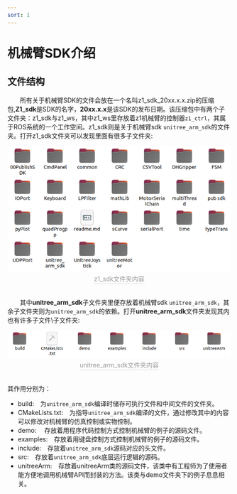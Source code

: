 ```yaml
---
sort: 1
---
```

# 机械臂SDK介绍

## 文件结构
&emsp;&emsp;所有关于机械臂SDK的文件会放在一个名叫z1_sdk_20xx.x.x.zip的压缩包,**Z1_sdk**是SDK的名字，**20xx.x.x**是该SDK的发布日期。该压缩包中有两个子文件夹：z1_sdk与z1_ws，其中z1_ws里存放着z1机械臂的控制器`z1_ctrl`，其属于ROS系统的一个工作空间。z1_sdk则是关于机械臂sdk `unitree_arm_sdk`的文件夹。打开z1_sdk文件夹可以发现里面有很多子文件夹:
<!-- ![z1_sdk_struc](../../img/z1_sdk_struc.png) -->
<center>
<img src="../img/z1_sdk_struc.png" style="zoom:100%" alt=" 图片不见了。。。 "/>
<br>
<div style="color:orange; border-bottom: 0.1px solid #d9d9d9;
display: inline-block;
color: #999;
padding: 1px;">z1_sdk文件夹内容</div>
</center>
<br>


&emsp;&emsp;其中**unitree_arm_sdk**子文件夹里便存放着机械臂sdk `unitree_arm_sdk`，其余子文件夹则为`unitree_arm_sdk`的依赖。打开**unitree_arm_sdk**文件夹发现其内也有许多子文件\子文件夹:
<!-- ![unitree_arm_sdk_struct](../../img/unitree_arm_sdk_struct.png)\ -->
<center>
<img src="../img/unitree_arm_sdk_struct.png" style="zoom:100%" alt=" 图片不见了。。。 "/>
<br>
<div style="color:orange; border-bottom: 0.1px solid #d9d9d9;
display: inline-block;
color: #999;
padding: 1px;">unitree_arm_sdk文件夹内容</div>
</center>
<br> 

其作用分别为：
+ build:&emsp;为`unitree_arm_sdk`编译时储存可执行文件和中间文件的文件夹。
+ CMakeLists.txt:&emsp;为指导`unitree_arm_sdk`编译的文件，通过修改其中的内容可以修改对机械臂的仿真控制或实物控制。
+ demo: &emsp;存放着用程序代码控制方式控制机械臂的例子的源码文件。
+ examples:&emsp;存放着用键盘控制方式控制机械臂的例子的源码文件。
+ include:&emsp;存放着`unitree_arm_sdk`源码对应的头文件。
+ src:&emsp;存放着`unitree_arm_sdk`底层运行逻辑的源码。
+ unitreeArm:&emsp;存放着unitreeArm类的源码文件，该类中有工程师为了使用者能方便地调用机械臂API而封装的方法。该类与demo文件夹下的例子息息相关。
